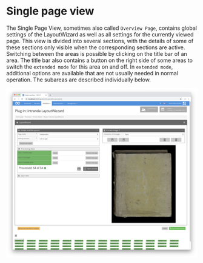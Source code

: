 # Single page view

The Single Page View, sometimes also called `Overview Page`, contains global settings of the LayoutWizard as well as all settings for the currently viewed page. This view is divided into several sections, with the details of some of these sections only visible when the corresponding sections are active. Switching between the areas is possible by clicking on the title bar of an area. The title bar also contains a button on the right side of some areas to switch the `extended mode` for this area on and off. In `extended mode`, additional options are available that are not usually needed in normal operation. The subareas are described individually below.

![Single page view of the LayoutWizard](../../../../.gitbook/assets/intranda_step_crop_13.png)
